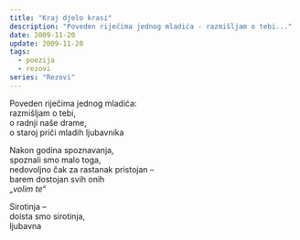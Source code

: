 ```yaml
---
title: "Kraj djelo krasi"
description: "Poveden riječima jednog mladića - razmišljam o tebi..."
date: 2009-11-20
update: 2009-11-20
tags:
  - poezija
  - rezovi
series: "Rezovi"
---
```


Poveden riječima jednog mladića:  
razmišljam o tebi,  
o radnji naše drame,  
o staroj priči mladih ljubavnika

Nakon godina spoznavanja,  
spoznali smo malo toga,  
nedovoljno čak za rastanak pristojan –  
barem dostojan svih onih  
_„volim te“_

Sirotinja –  
doista smo sirotinja,  
ljubavna
